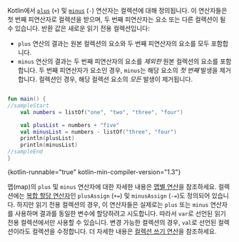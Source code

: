 [//]: # (title: 플러스 및 마이너스 연산자)

Kotlin에서 [`plus`](https://kotlinlang.org/api/latest/jvm/stdlib/kotlin.collections/plus.html) (`+`) 및 [`minus`](https://kotlinlang.org/api/latest/jvm/stdlib/kotlin.collections/minus.html) (`-`) 연산자는 컬렉션에 대해 정의됩니다.
이 연산자들은 첫 번째 피연산자로 컬렉션을 받으며, 두 번째 피연산자는 요소 또는 다른 컬렉션이 될 수 있습니다.
반환 값은 새로운 읽기 전용 컬렉션입니다:

*   `plus` 연산의 결과는 원본 컬렉션의 요소와 두 번째 피연산자의 요소를 모두 포함합니다.
*   `minus` 연산의 결과는 두 번째 피연산자의 요소를 _제외한_ 원본 컬렉션의 요소를 포함합니다.
    두 번째 피연산자가 요소인 경우, `minus`는 해당 요소의 _첫 번째_ 발생을 제거합니다. 컬렉션인 경우, 해당 컬렉션 요소의 _모든_ 발생이 제거됩니다.

```kotlin

fun main() {
//sampleStart
    val numbers = listOf("one", "two", "three", "four")

    val plusList = numbers + "five"
    val minusList = numbers - listOf("three", "four")
    println(plusList)
    println(minusList)
//sampleEnd
}
```
{kotlin-runnable="true" kotlin-min-compiler-version="1.3"}

맵(map)의 `plus` 및 `minus` 연산자에 대한 자세한 내용은 [맵별 연산](map-operations.md)을 참조하세요.
컬렉션에는 [복합 할당 연산자](operator-overloading.md#augmented-assignments)인 `plusAssign` (`+=`) 및 `minusAssign` (`-=`)도 정의되어 있습니다. 하지만 읽기 전용 컬렉션의 경우, 이 연산자들은 실제로는 `plus` 또는 `minus` 연산자를 사용하며 결과를 동일한 변수에 할당하려고 시도합니다. 따라서 `var`로 선언된 읽기 전용 컬렉션에서만 사용할 수 있습니다.
변경 가능한 컬렉션의 경우, `val`로 선언된 컬렉션이라도 컬렉션을 수정합니다. 더 자세한 내용은 [컬렉션 쓰기 연산](collection-write.md)을 참조하세요.